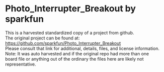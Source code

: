 
# Photo_Interrupter_Breakout by sparkfun  
This is a harvested standardized copy of a project from github.  
The original project can be found at:  
https://github.com/sparkfun/Photo_Interrupter_Breakout  
Please consult that link for additional, details, files, and license information.  
Note: It was auto harvested and if the original repo had more than one board file or anything out of the ordinary the files here are likely not representative.  
    